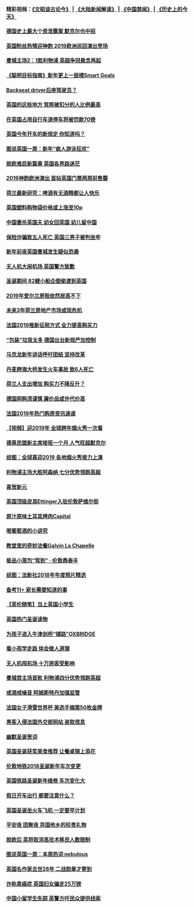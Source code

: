 #### 精彩视频：[《文昭谈古论今》](https://github.com/gfw-breaker/wenzhao/blob/master/README.md?t=01081230) | [《大陆新闻解读》](https://github.com/gfw-breaker/ntdtv-comedy/blob/master/README.md?t=01081230) | [《中国禁闻》](https://github.com/gfw-breaker/ntdtv-news/blob/master/README.md?t=01081230) | [《历史上的今天》](https://github.com/gfw-breaker/today-in-history/blob/master/README.md?t=01081230) 

#### [德国史上最大个资泄露案 默克尔也中招](../pages/nsc974/n10960100.md?t=01081230) 

#### [英国粉丝热情迎神韵 2019欧洲巡回演出登场](../pages/nsc974/n10958683.md?t=01081230) 

#### [曼城主场2：1胜利物浦 英超争冠悬念再起](../pages/nsc974/n10954843.md?t=01081230) 

#### [《聪明目标指南》新年更上一层楼Smart Goals](../pages/nsc974/n10954583.md?t=01081230) 

#### [Backseat driver后座驾驶员？](../pages/nsc974/n10954192.md?t=01081230) 

#### [英国的这些地方 驾照被扣分的人比例最高](../pages/nsc974/n10954152.md?t=01081230) 

#### [在英国占用自行车道停车将被罚款70镑](../pages/nsc974/n10954142.md?t=01081230) 

#### [英国今年开车的新规定 你知道吗？](../pages/nsc974/n10953267.md?t=01081230) 

#### [图说英国一周：新年“疯人游泳狂欢”](../pages/nsc974/n10953234.md?t=01081230) 

#### [脱欧难启新篇章 英国各界路迷茫](../pages/nsc974/n10951727.md?t=01081230) 

#### [2019神韵欧洲演出 首站英国门票两周前售罄](../pages/nsc974/n10951678.md?t=01081230) 

#### [荷兰最新研究：啤酒有无酒精都让人快乐](../pages/nsc974/n10950834.md?t=01081230) 

#### [英国塑料购物袋价格或上涨至10p](../pages/nsc974/n10951770.md?t=01081230) 

#### [中国妻杀英国夫 幼女回英国 幼儿留中国](../pages/nsc974/n10951754.md?t=01081230) 

#### [保险诈骗致五人死亡 英国三男子被判坐牢](../pages/nsc974/n10951747.md?t=01081230) 

#### [新年前夜英国曼城发生疑似恐袭](../pages/nsc974/n10951741.md?t=01081230) 

#### [无人机大闹机场 英国警方致歉](../pages/nsc974/n10951733.md?t=01081230) 

#### [圣诞期间 82艘小船企图偷渡到英国](../pages/nsc974/n10951711.md?t=01081230) 

#### [2019年爱尔兰房租依然居高不下](../pages/nsc974/n10950906.md?t=01081230) 

#### [未来3年荷兰房地产市场或现危机](../pages/nsc974/n10950888.md?t=01081230) 

#### [法国2019推新征税方式 全力提高购买力](../pages/nsc974/n10946987.md?t=01081230) 

#### [“包装”垃圾太多 德国出台新规严加控制](../pages/nsc974/n10948358.md?t=01081230) 

#### [马克龙新年讲话呼吁团结 坚持改革](../pages/nsc974/n10947012.md?t=01081230) 

#### [丹麦跨海大桥发生火车事故 致6人死亡](../pages/nsc974/n10948353.md?t=01081230) 

#### [荷兰人支出增加 购买力不降反升？](../pages/nsc974/n10948390.md?t=01081230) 

#### [德国网购须谨慎 廉价品或许代价高](../pages/nsc974/n10948233.md?t=01081230) 

#### [法国2019年热门购房资讯速递](../pages/nsc974/n10947033.md?t=01081230) 

#### [【视频】迎2019年 全球跨年烟火秀一次看](../pages/nsc974/n10946627.md?t=01081230) 

#### [德基民盟新主席接班一个月 人气旺超默克尔](../pages/nsc974/n10946634.md?t=01081230) 

#### [组图：全球喜迎2019 各地烟火秀接力上演](../pages/nsc974/n10945584.md?t=01081230) 

#### [利物浦主场大胜阿森纳 七分优势领跑英超](../pages/nsc974/n10945421.md?t=01081230) 

#### [喜贺新元](../pages/nsc974/n10936605.md?t=01081230) 

#### [英国顶级皮具Ettinger入驻伦敦萨维尔街](../pages/nsc974/n10936595.md?t=01081230) 

#### [原汁原味土耳其烤肉Capital](../pages/nsc974/n10936573.md?t=01081230) 

#### [喝葡萄酒的小讲究](../pages/nsc974/n10936535.md?t=01081230) 

#### [教堂里的奇妙法餐Galvin La Chapelle](../pages/nsc974/n10935913.md?t=01081230) 

#### [极品小笼包“驾到” · 伦敦鼎泰丰](../pages/nsc974/n10935791.md?t=01081230) 

#### [组图：法新社2018年年度照片精选](../pages/nsc974/n10935213.md?t=01081230) 

#### [备考11+ 家长需要知道的事](../pages/nsc974/n10934312.md?t=01081230) 

#### [【英伦随笔】当上英国小学生](../pages/nsc974/n10934305.md?t=01081230) 

#### [英国热门圣诞读物](../pages/nsc974/n10934285.md?t=01081230) 

#### [为孩子进入牛津剑桥“铺路”OXBRIDGE](../pages/nsc974/n10934233.md?t=01081230) 

#### [看小孩学走路 体会做人道理](../pages/nsc974/n10934169.md?t=01081230) 

#### [无人机闯机场  十万旅客受影响](../pages/nsc974/n10934028.md?t=01081230) 

#### [曼城尝主场首败 利物浦四分优势领跑英超](../pages/nsc974/n10932818.md?t=01081230) 

#### [戒酒戒噪音 阿姆斯特丹加强监管](../pages/nsc974/n10928070.md?t=01081230) 

#### [法国女子滑雪世界杯 美选手摘第50枚金牌](../pages/nsc974/n10927351.md?t=01081230) 

#### [黑客入侵法国外交部网站 盗取信息](../pages/nsc974/n10927269.md?t=01081230) 

#### [幽默圣诞贺词](../pages/nsc974/n10926672.md?t=01081230) 

#### [英国圣诞获奖美食推荐 让餐桌锦上添花](../pages/nsc974/n10926641.md?t=01081230) 

#### [伦敦地铁2018圣诞新年车次变更](../pages/nsc974/n10926629.md?t=01081230) 

#### [英国铁路圣诞新年维修 车次变化大](../pages/nsc974/n10926618.md?t=01081230) 

#### [假日开车出行 都要注意什么？](../pages/nsc974/n10926610.md?t=01081230) 

#### [英国圣诞坐火车飞机 一定要早计划](../pages/nsc974/n10926599.md?t=01081230) 

#### [平安夜 团聚夜 异国他乡的珍贵礼物](../pages/nsc974/n10925634.md?t=01081230) 

#### [脱欧后 英将取消高技术移民人数限制](../pages/nsc974/n10924981.md?t=01081230) 

#### [图说英国一周：本周热词 nebulous](../pages/nsc974/n10925020.md?t=01081230) 

#### [英国名作家去世28年 二战勋章才寄到](../pages/nsc974/n10925014.md?t=01081230) 

#### [诈称患癌症 英国妇女骗走25万镑](../pages/nsc974/n10925008.md?t=01081230) 

#### [中国小留学生失踪  英警方吁民众提供线索](../pages/nsc974/n10925001.md?t=01081230) 

